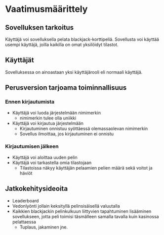 # Vaatimusmäärittely

## Sovelluksen tarkoitus
Käyttäjä voi sovelluksella pelata blackjack-korttipeliä. Sovellusta voi käyttää usempi käyttäjä, joilla kaikilla on omat yksilöidyt tilastot.

## Käyttäjät
Sovelluksessa on ainoastaan yksi käyttäjärooli eli normaali käyttäjä.

## Perusversion tarjoama toiminnallisuus
### Ennen kirjautumista
- Käyttäjä voi luoda järjestelmään nimimerkin
    - nimimerkin tulee olla uniikki
- Käyttäjä voi kirjautua järjestelmään
    - Kirjautuminen onnistuu syöttäessä olemassaolevan nimimerkin
    - Sovellus ilmoittaa, jos kirjautuminen ei onnistu
### Kirjautumisen jälkeen
 - Käyttäjä voi aloittaa uuden pelin
- Käyttäjä voi tarkastella omia tilastojaan
    - Tilastoissa näkyy käyttäjän pelaamien pelien määrä sekä voitot ja häviöt

## Jatkokehitysideoita
- Leaderboard
- Vedonlyönti jollain keksityllä pelinsisäisellä valuutalla
- Kaikkien blackjackin pelinkulkuun liittyvien tapahtuminen lisääminen sovellukseen, jotta peli toimisi täsmälleen samalla tavalla kuin kasinossa pelattaessa
    - Tuplaus, jakaminen jne.
